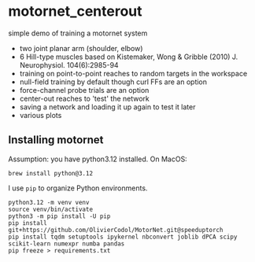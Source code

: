 # motornet_centerout

simple demo of training a motornet system

- two joint planar arm (shoulder, elbow)
- 6 Hill-type muscles based on Kistemaker, Wong & Gribble (2010) J. Neurophysiol. 104(6):2985-94
- training on point-to-point reaches to random targets in the workspace
- null-field training by default though curl FFs are an option
- force-channel probe trials are an option
- center-out reaches to 'test' the network
- saving a network and loading it up again to test it later
- various plots

## Installing motornet

Assumption: you have python3.12 installed. On MacOS:

```{shell}
brew install python@3.12
```

I use `pip` to organize Python environments.

```{shell}
python3.12 -m venv venv
source venv/bin/activate
python3 -m pip install -U pip
pip install git+https://github.com/OlivierCodol/MotorNet.git@speeduptorch
pip install tqdm setuptools ipykernel nbconvert joblib dPCA scipy scikit-learn numexpr numba pandas
pip freeze > requirements.txt
```

